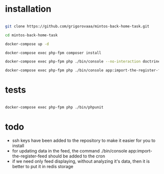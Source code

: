 # installation

``` bash

git clone https://github.com/grigorovaaa/mintos-back-home-task.git

cd mintos-back-home-task

docker-compose up -d

docker-compose exec php-fpm composer install

docker-compose exec php-fpm php ./bin/console --no-interaction doctrine:migrations:migrate

docker-compose exec php-fpm php ./bin/console app:import-the-register-feed

```

# tests
``` bash

docker-compose exec php-fpm php ./bin/phpunit

```

# todo

* ssh keys have been added to the repository to make it easier for you to install
* for updating data in the feed, the command ./bin/console app:import-the-register-feed should be added to the cron
* if we need only feed displaying, without analyzing it's data, then it is better to put it in redis storage

